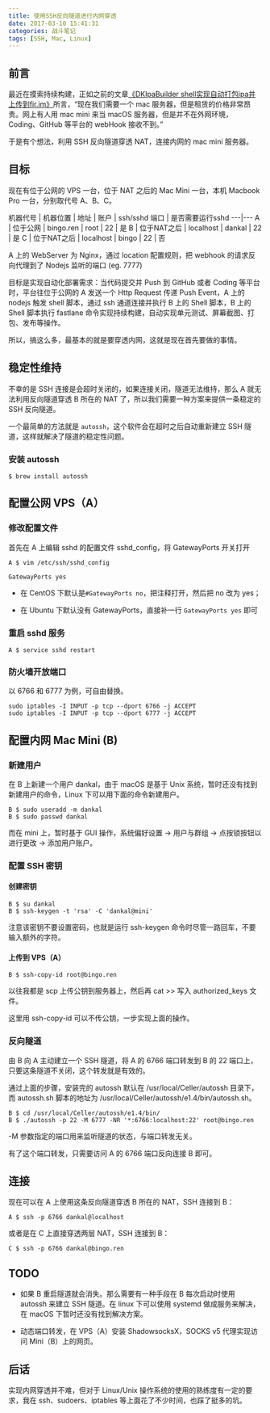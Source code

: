 ```yaml
---
title: 使用SSH反向隧道进行内网穿透
date: 2017-03-10 15:41:31
categories: 战斗笔记
tags: [SSH, Mac, Linux]
---
```


## 前言

最近在摸索持续构建，正如之前的文章[《DKIpaBuilder shell实现自动打包ipa并上传到fir.im》](https://bingo.ren/2017/02/12/15/)所言，“现在我们需要一个 mac 服务器，但是租赁的价格非常昂贵。网上有人用 mac mini 来当 macOS 服务器，但是并不在外网环境，Coding、GitHub 等平台的 webHook 接收不到。”

于是有个想法，利用 SSH 反向隧道穿透 NAT，连接内网的 mac mini 服务器。

<!-- more -->

## 目标

现在有位于公网的 VPS 一台，位于 NAT 之后的 Mac Mini 一台，本机 Macbook Pro 一台，分别取代号 A、B、C。

机器代号 | 机器位置 | 地址 | 账户 | ssh/sshd 端口 | 是否需要运行sshd
---|---
A | 位于公网 | bingo.ren | root | 22 | 是
B | 位于NAT之后 | localhost | dankal | 22 | 是
C | 位于NAT之后 | localhost | bingo | 22 | 否

A 上的 WebServer 为 Nginx，通过 location 配置规则，把 webhook 的请求反向代理到了 Nodejs 监听的端口 (eg. 7777) 

目标是实现自动化部署需求：当代码提交并 Push 到 GitHub 或者 Coding 等平台时，平台往位于公网的 A 发送一个 Http Request 传递 Push Event，A 上的 nodejs 触发 shell 脚本，通过 ssh 通道连接并执行 B 上的 Shell 脚本，B 上的 Shell 脚本执行 fastlane 命令实现持续构建，自动实现单元测试、屏幕截图、打包、发布等操作。

所以，搞这么多，最基本的就是要穿透内网，这就是现在首先要做的事情。

## 稳定性维持

不幸的是 SSH 连接是会超时关闭的，如果连接关闭，隧道无法维持，那么 A 就无法利用反向隧道穿透 B 所在的 NAT 了，所以我们需要一种方案来提供一条稳定的 SSH 反向隧道。

一个最简单的方法就是 `autossh`，这个软件会在超时之后自动重新建立 SSH 隧道，这样就解决了隧道的稳定性问题。

### 安装 autossh

```
$ brew install autossh
```

## 配置公网 VPS（A）

### 修改配置文件

首先在 A 上编辑 sshd 的配置文件 sshd_config，将 GatewayPorts 开关打开

```
A $ vim /etc/ssh/sshd_config
    	
GatewayPorts yes
```

- 在 CentOS 下默认是`#GatewayPorts no`，把注释打开，然后把 no 改为 yes；
    
- 在 Ubuntu 下默认没有 GatewayPorts，直接补一行 `GatewayPorts yes` 即可

### 重启 sshd 服务

```
A $ service sshd restart
```
    
### 防火墙开放端口

以 6766 和 6777 为例，可自由替换。

```
sudo iptables -I INPUT -p tcp --dport 6766 -j ACCEPT
sudo iptables -I INPUT -p tcp --dport 6777 -j ACCEPT
```

## 配置内网 Mac Mini (B)

### 新建用户

在 B 上新建一个用户 dankal，由于 macOS 是基于 Unix 系统，暂时还没有找到新建用户的命令，Linux 下可以用下面的命令新建用户。

```
B $ sudo useradd -m dankal
B $ sudo passwd dankal
```

而在 mini 上，暂时基于 GUI 操作，系统偏好设置 -> 用户与群组 -> 点按锁按钮以进行更改 -> 添加用户账户。

### 配置 SSH 密钥

#### 创建密钥

```
B $ su dankal
B $ ssh-keygen -t 'rsa' -C 'dankal@mini'
```

注意该密钥不要设置密码，也就是运行 ssh-keygen 命令时尽管一路回车，不要输入额外的字符。

#### 上传到 VPS（A）
```
B $ ssh-copy-id root@bingo.ren
```

以往我都是 scp 上传公钥到服务器上，然后再 cat >> 写入 authorized_keys 文件。

这里用 ssh-copy-id 可以不传公钥，一步实现上面的操作。

### 反向隧道

由 B 向 A 主动建立一个 SSH 隧道，将 A 的 6766 端口转发到 B 的 22 端口上，只要这条隧道不关闭，这个转发就是有效的。

通过上面的步骤，安装完的 autossh 默认在 /usr/local/Celler/autossh 目录下，而 autossh.sh 脚本的地址为 /usr/local/Celler/autossh/e1.4/bin/autossh.sh。

```
B $ cd /usr/local/Celler/autossh/e1.4/bin/
B $ ./autossh -p 22 -M 6777 -NR '*:6766:localhost:22' root@bingo.ren
```

-M 参数指定的端口用来监听隧道的状态，与端口转发无关。

有了这个端口转发，只需要访问 A 的 6766 端口反向连接 B 即可。

## 连接

现在可以在 A 上使用这条反向隧道穿透 B 所在的 NAT，SSH 连接到 B：

```
A $ ssh -p 6766 dankal@localhost
```

或者是在 C 上直接穿透两层 NAT，SSH 连接到 B：

```
C $ ssh -p 6766 dankal@bingo.ren
```

## TODO

- 如果 B 重启隧道就会消失。那么需要有一种手段在 B 每次启动时使用 autossh 来建立 SSH 隧道。在 linux 下可以使用 systemd 做成服务来解决，在 macOS 下暂时还没有找到解决方案。

- 动态端口转发，在 VPS（A）安装 ShadowsocksX，SOCKS v5 代理实现访问 Mini（B）上的网页。

## 后话

实现内网穿透并不难，但对于 Linux/Unix 操作系统的使用的熟练度有一定的要求，我在 ssh、sudoers、iptables 等上面花了不少时间，也踩了挺多的坑。
